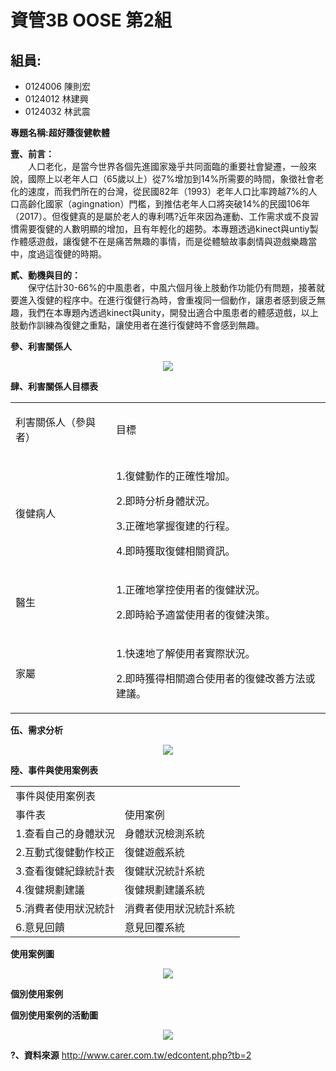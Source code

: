 # 資管3B OOSE 第2組 #

## 組員: ##
- 0124006 陳則宏
- 0124012 林建興
- 0124032 林武震


**專題名稱:超好賺復健軟體**

**壹、前言：**
<br>
　　人口老化，是當今世界各個先進國家幾乎共同面臨的重要社會變遷，一般來說，國際上以老年人口（65歲以上）從7%增加到14%所需要的時間，象徵社會老化的速度，而我們所在的台灣，從民國82年（1993）老年人口比率跨越7%的人口高齡化國家（agingnation）門檻，到推估老年人口將突破14%的民國106年（2017）。但復健真的是屬於老人的專利嗎?近年來因為運動、工作需求或不良習慣需要復健的人數明顯的增加，且有年輕化的趨勢。本專題透過kinect與untiy製作體感遊戲，讓復健不在是痛苦無趣的事情，而是從體驗故事劇情與遊戲樂趣當中，度過這復健的時期。

**貳、動機與目的：**
<br>
　　保守估計30-66%的中風患者，中風六個月後上肢動作功能仍有問題，接著就要進入復健的程序中。在進行復健行為時，會重複同一個動作，讓患者感到疲乏無趣，我們在本專題內透過kinect與unity，開發出適合中風患者的體感遊戲，以上肢動作訓練為復健之重點，讓使用者在進行復健時不會感到無趣。



**參、利害關係人**
<p align="center"><img src="http://i.imgur.com/Ih3kurh.jpg"></p>

**肆、利害關係人目標表**
<table border="0" cellpadding="0" cellspacing="0">
    <tr>
      <td><p >利害關係人（參與者）</p></td>
      <td><p>目標</p></td>
    </tr>
    <tr>
      <td><p>復健病人</p></td>
      <td><p>1.復健動作的正確性增加。</p>
        <p>2.即時分析身體狀況。</p>
        <p>3.正確地掌握復建的行程。</p>
        <p>4.即時獲取復健相關資訊。</p></td>
    </tr>
    <tr>
      <td><p>醫生</p></td>
      <td><p>1.正確地掌控使用者的復健狀況。</p>
        <p>2.即時給予適當使用者的復健決策。</p></td>
    </tr>
    <tr>
      <td><p>家屬</p></td>
      <td><p>1.快速地了解使用者實際狀況。</p>
        <p>2.即時獲得相關適合使用者的復健改善方法或建議。</p></td>
    </tr>
 </table>
  
**伍、需求分析**
<p align="center"><img src="http://i.imgur.com/BEUQbLg.jpg"></p>

**陸、事件與使用案例表**
<table border="0" cellpadding="0" cellspacing="0">
  <tr>
    <td colspan="2">事件與使用案例表</td>
  </tr>
  <tr>
    <td>事件表</td>
    <td>使用案例</td>
  </tr>
  <tr>
    <td>1.查看自己的身體狀況</td>
    <td>身體狀況檢測系統</td>
  </tr>
  <tr>
    <td>2.互動式復健動作校正</td>
    <td>復健遊戲系統</td>
  </tr>
  <tr>
    <td>3.查看復健紀錄統計表</td>
    <td>復健狀況統計系統</td>
  </tr>
  <tr>
    <td>4.復健規劃建議</td>
    <td>復健規劃建議系統</td>
  </tr>
  <tr>
    <td>5.消費者使用狀況統計</td>
    <td>消費者使用狀況統計系統</td>
  </tr>
  <tr>
    <td>6.意見回饋</td>
    <td>意見回覆系統</td>
  </tr>
</table>

**使用案例圖**
<p align=center><img src=http://i.imgur.com/T8VJ7eZ.png></p>

**個別使用案例**


**個別使用案例的活動圖**
<p align=center><img src=http://i.imgur.com/IlIIKJR.png></p>

**?、資料來源**
http://www.carer.com.tw/edcontent.php?tb=2  
